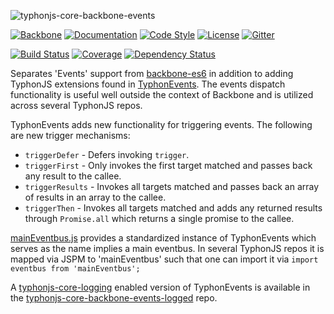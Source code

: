 ![typhonjs-core-backbone-events](http://i.imgur.com/kPGtJnx.png)

[![Backbone](https://img.shields.io/badge/backbone-1.2.3-yellowgreen.svg?style=flat)](https://github.com/jashkenas/backbone)
[![Documentation](http://js.docs.typhonrt.org/typhonjs/typhonjs-core-backbone-events/badge.svg)](http://js.docs.typhonrt.org/typhonjs/typhonjs-core-backbone-events/)
[![Code Style](https://img.shields.io/badge/code%20style-allman-yellowgreen.svg?style=flat)](https://en.wikipedia.org/wiki/Indent_style#Allman_style)
[![License](https://img.shields.io/badge/license-MPLv2-yellowgreen.svg?style=flat)](https://github.com/typhonjs-backbone/typhonjs-core-backbone-events/blob/master/LICENSE)
[![Gitter](https://img.shields.io/gitter/room/typhonjs/TyphonJS.svg)](https://gitter.im/typhonjs/TyphonJS)

[![Build Status](https://travis-ci.org/typhonjs-backbone/typhonjs-core-backbone-events.svg)](https://travis-ci.org/typhonjs-backbone/typhonjs-core-backbone-events)
[![Coverage](https://img.shields.io/codecov/c/github/typhonjs-backbone/typhonjs-core-backbone-events.svg)](https://codecov.io/github/typhonjs-backbone/typhonjs-core-backbone-events)
[![Dependency Status](https://www.versioneye.com/user/projects/56e8e67d4e714c0034fed4f2/badge.svg?style=flat)](https://www.versioneye.com/user/projects/56e8e67d4e714c0034fed4f2)

Separates 'Events' support from [backbone-es6](https://github.com/typhonjs-backbone/backbone-es6) in addition to adding TyphonJS extensions found in [TyphonEvents](https://github.com/typhonjs-backbone/typhonjs-core-backbone-events/blob/master/src/TyphonEvents.js). The events dispatch functionality is useful well outside the context of Backbone and is utilized across several TyphonJS repos.

TyphonEvents adds new functionality for triggering events. The following are new trigger mechanisms:

- `triggerDefer` - Defers invoking `trigger`.
- `triggerFirst` - Only invokes the first target matched and passes back any result to the callee.
- `triggerResults` - Invokes all targets matched and passes back an array of results in an array to the callee.
- `triggerThen` - Invokes all targets matched and adds any returned results through `Promise.all` which returns
a single promise to the callee.

[mainEventbus.js](https://github.com/typhonjs-backbone/typhonjs-core-backbone-events/blob/master/src/mainEventbus.js) provides a standardized instance of TyphonEvents which serves as the name implies a main eventbus. In several TyphonJS repos it is mapped via JSPM to 'mainEventbus' such that one can import it via `import eventbus from 'mainEventbus';`

A [typhonjs-core-logging](https://github.com/typhonjs-common/typhonjs-core-logging) enabled version of TyphonEvents is available in the [typhonjs-core-backbone-events-logged](https://github.com/typhonjs-common/typhonjs-core-backbone-events-logged) repo.
